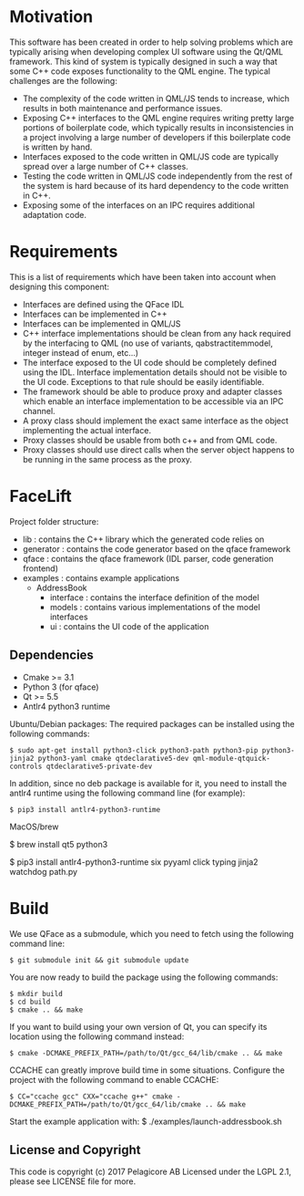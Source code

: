 # Motivation

This software has been created in order to help solving problems which are typically arising when developing complex UI software using the Qt/QML framework. This kind of system is typically designed in such a way that some C++ code exposes functionality to the QML engine. The typical challenges are the following:
 - The complexity of the code written in QML/JS tends to increase, which results in both maintenance and performance issues.
 - Exposing C++ interfaces to the QML engine requires writing pretty large portions of boilerplate code, which typically results in inconsistencies in a project involving a large number of developers if this boilerplate code is written by hand.
 - Interfaces exposed to the code written in QML/JS code are typically spread over a large number of C++ classes.
 - Testing the code written in QML/JS code independently from the rest of the system is hard because of its hard dependency to the code written in C++.
 - Exposing some of the interfaces on an IPC requires additional adaptation code.

# Requirements

This is a list of requirements which have been taken into account when designing this component:
 - Interfaces are defined using the QFace IDL
 - Interfaces can be implemented in C++
 - Interfaces can be implemented in QML/JS
 - C++ interface implementations should be clean from any hack required by the interfacing to QML (no use of variants, qabstractitemmodel, integer instead of enum, etc...)
 - The interface exposed to the UI code should be completely defined using the IDL. Interface implementation details should not be visible to the UI code. Exceptions to that rule should be easily identifiable.
 - The framework should be able to produce proxy and adapter classes which enable an interface implementation to be accessible via an IPC channel.
 - A proxy class should implement the exact same interface as the object implementing the actual interface.
 - Proxy classes should be usable from both c++ and from QML code.
 - Proxy classes should use direct calls when the server object happens to be running in the same process as the proxy.

# FaceLift

Project folder structure:
 - lib : contains the C++ library which the generated code relies on
 - generator : contains the code generator based on the qface framework
 - qface : contains the qface framework (IDL parser, code generation frontend)
 - examples : contains example applications
     - AddressBook
         - interface : contains the interface definition of the model
         - models : contains various implementations of the model interfaces
         - ui : contains the UI code of the application

## Dependencies

* Cmake >= 3.1
* Python 3 (for qface)
* Qt >= 5.5
* Antlr4 python3 runtime

Ubuntu/Debian packages:
The required packages can be installed using the following commands:
```
$ sudo apt-get install python3-click python3-path python3-pip python3-jinja2 python3-yaml cmake qtdeclarative5-dev qml-module-qtquick-controls qtdeclarative5-private-dev
```

In addition, since no deb package is available for it, you need to install the antlr4 runtime using the following command line (for example):
```
$ pip3 install antlr4-python3-runtime
```

MacOS/brew

$ brew install qt5 python3

$ pip3 install antlr4-python3-runtime six pyyaml click typing jinja2 watchdog path.py

# Build

We use QFace as a submodule, which you need to fetch using the following command line:
```
$ git submodule init && git submodule update
```

You are now ready to build the package using the following commands:
```
$ mkdir build
$ cd build
$ cmake .. && make
```

If you want to build using your own version of Qt, you can specify its location using the following command instead:
```
$ cmake -DCMAKE_PREFIX_PATH=/path/to/Qt/gcc_64/lib/cmake .. && make
```

CCACHE can greatly improve build time in some situations. Configure the project with the following command to enable CCACHE:
```
$ CC="ccache gcc" CXX="ccache g++" cmake -DCMAKE_PREFIX_PATH=/path/to/Qt/gcc_64/lib/cmake .. && make
```

Start the example application with:
$ ./examples/launch-addressbook.sh

## License and Copyright

This code is copyright (c) 2017 Pelagicore AB
Licensed under the LGPL 2.1, please see LICENSE file for more.
